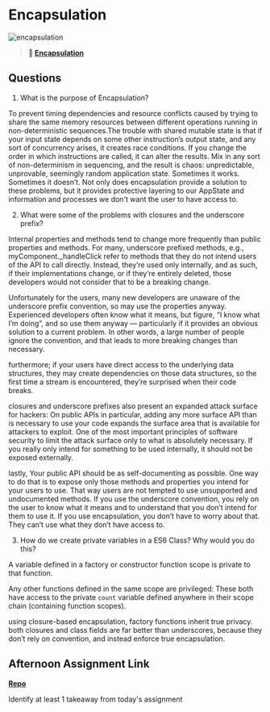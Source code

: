 # Encapsulation

![encapsulation](https://bcw.blob.core.windows.net/public/img/journals/5838157482080222)

> **📖 [Encapsulation](https://codeworksacademy.com/fs-student-guide/resources/wk3/02-Encapsulation)**

## Questions

1. What is the purpose of Encapsulation?

To prevent timing dependencies and resource conflicts caused by trying to share the same memory resources between different operations running in non-deterministic sequences.The trouble with shared mutable state is that if your input state depends on some other instruction’s output state, and any sort of concurrency arises, it creates race conditions. If you change the order in which instructions are called, it can alter the results. Mix in any sort of non-determinism in sequencing, and the result is chaos: unpredictable, unprovable, seemingly random application state. Sometimes it works. Sometimes it doesn’t. Not only does encapsulation provide a solution to these problems, but it provides protective layering to our AppState and information and processes we don't want the user to have access to.

2. What were some of the problems with closures and the underscore prefix?

Internal properties and methods tend to change more frequently than public properties and methods. For many, underscore prefixed methods, e.g., myComponent._handleClick refer to methods that they do not intend users of the API to call directly. Instead, they’re used only internally, and as such, if their implementations change, or if they’re entirely deleted, those developers would not consider that to be a breaking change.

Unfortunately for the users, many new developers are unaware of the underscore prefix convention, so may use the properties anyway. Experienced developers often know what it means, but figure, “I know what I’m doing”, and so use them anyway — particularly if it provides an obvious solution to a current problem. In other words, a large number of people ignore the convention, and that leads to more breaking changes than necessary.

furthermore; if your users have direct access to the underlying data structures, they may create dependencies on those data structures, so the first time a stream is encountered, they’re surprised when their code breaks.

closures and underscore prefixes also present an expanded attack surface for hackers: On public APIs in particular, adding any more surface API than is necessary to use your code expands the surface area that is available for attackers to exploit. One of the most important principles of software security to limit the attack surface only to what is absolutely necessary. If you really only intend for something to be used internally, it should not be exposed externally.

lastly, Your public API should be as self-documenting as possible. One way to do that is to expose only those methods and properties you intend for your users to use. That way users are not tempted to use unsupported and undocumented methods. If you use the underscore convention, you rely on the user to know what it means and to understand that you don’t intend for them to use it. If you use encapsulation, you don’t have to worry about that. They can’t use what they don’t have access to.

3. How do we create private variables in a ES6 Class? Why would you do this?

A variable defined in a factory or constructor function scope is private to that function.

Any other functions defined in the same scope are privileged:
These both have access to the private `count` variable defined anywhere in their scope chain (containing function scopes).

using closure-based encapsulation, factory functions inherit true privacy. both closures and class fields are far better than underscores, because they don’t rely on convention, and instead enforce true encapsulation.

## Afternoon Assignment Link

**[Repo](https://github.com/chris-hildebrandt/vending-machine)**

Identify at least 1 takeaway from today's assignment
